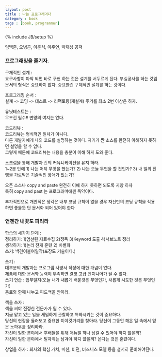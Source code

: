 ```yaml
---
layout: post
title : 나는 프로그래머다
category : book
tags : [book, programmer]
---
```

{% include JB/setup %}

임백준, 오병곤, 이춘식, 이주연, 박재성 공저

### 프로그래밍을 즐기자.  
구체적인 설계 :  
요구사항이 파악 되면 바로 구현 하는 것은 설계를 서두르게 된다. 부실공사를 하는 것임 문서의 형식은 중요하지 않다. 중요한건 구체적인 설계를 하는 것이다. 

프로그래밍 순서 :  
설계 -> 코딩 -> 테스트 -> 리팩토링(재설계) 주기를 최소 2번 이상은 하자.  

유닛테스트는 :  
무조건 필수!! 변명의 여지는 없다.  

코드리뷰 :  
코드리뷰는 형식적인 절차가 아니다.  
다른 개발자에게 나의 코드를 설명하는 것이다. 자기가 짠 소스를 완전히 이해하지 못하면 설명을 할 수 없다.  
그렇게 때문에 코드리뷰는 내용을 충분이 이해 하게 도와 준다.  

스크럼을 통해 개발자 간의 커뮤니케이션을 유지 하라.  
1~2분 안에 1) 나는 어제 무엇을 했는가? 2) 나는 오늘 무엇을 할 것인가? 3) 내 일의 진행을 가로막은 기술적인 장애가 있는가?  

오픈 소스나 copy and paste  완전히 이해 하지 못하면 되도록 지양 하자  
특히 copy and past 는 프로그래머에겐 독약이다.  

추가적인으로 개인적은 생각은 내부 코딩 규칙이 없을 경우 자신만의 코딩 규칙을 적용 하면 좋을듯 단 문서화 되어 있어야 한다

### 언젠간 내꽃도 피리라

학습의 세가지 단계 :  
정리하기: 1)엄선된 자료수집 2)정독 3)Keyword 도출 4)서브노트 정리  
생각하기: 1)논리 전개 훈련 2) 차별화  
쓰기: 백견이불여일작(포장도 기술이다.)  

쓰기 :    
대부분의 개발자는 프로그램 사양서 작성에 대한 개념이 없다.  
제품에 대한 문서화 능력이 부족하면 결코 고급 엔지니어가 될 수 없다.  
쓰기 연습 : 업무일지(오늘 내가 새롭게 배운것은 무엇인가, 새롭게 시도한 것은 무엇인가)  
동료와 함께 나누고 피드백을 받아라.  

책을 쓰자 :  
책을 써야 진정한 전문가가 될 수 있다.  
지금 맡고 있는 일을 세밀하게 관찰하고 특화시키는 것이 중요하다.  
당신의 현장을 둘러보고 중요한 이야깃거리를 찾아라. 당신이 그동안 해온 일 속에서 얻은 노하우를 정리하라.  
자신이 일한 분야에서 후배들을 위해 매뉴얼 하나 남길 수 있어야 하지 않을까?  
자신이 일한 분야에서 발자취는 남겨야 하지 않을까? 쓴다는 것은 훈련이다.

창업을 하자 :
회사의 핵심 가치, 미션, 비젼, 비즈니스 모델 등을 철저히 준비해야된다.
